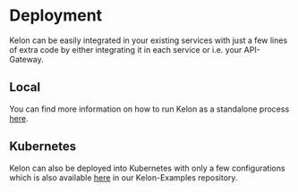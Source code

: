 # Deployment

Kelon can be easily integrated in your existing services with just a few lines of extra code by either integrating it 
in each service or i.e. your API-Gateway.

## Local

You can find more information on how to run Kelon as a standalone process [here](/core/overview/example/Run-Example/#from-source).

## Kubernetes

Kelon can also be deployed into Kubernetes with only a few configurations which is also available [here](https://github.com/unbasical/kelon-examples/tree/master/kube-mgmt-kelon-example) in our Kelon-Examples repository.
